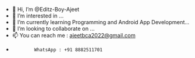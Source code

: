 - 👋 Hi, I’m @Editz-Boy-Ajeet
- 👀 I’m interested in ...
- 🌱 I’m currently learning Programming and Android App Development...
- 💞️ I’m looking to collaborate on ...
- 📫 You can reach me : ajeetbca2022@gmail.com
-             WhatsApp : +91 8882511701

<!---
Editz-Boy-Ajeet/Editz-Boy-Ajeet is a ✨ special ✨ repository because its `README.md` (this file) appears on your GitHub profile.
You can click the Preview link to take a look at your changes.
--->
